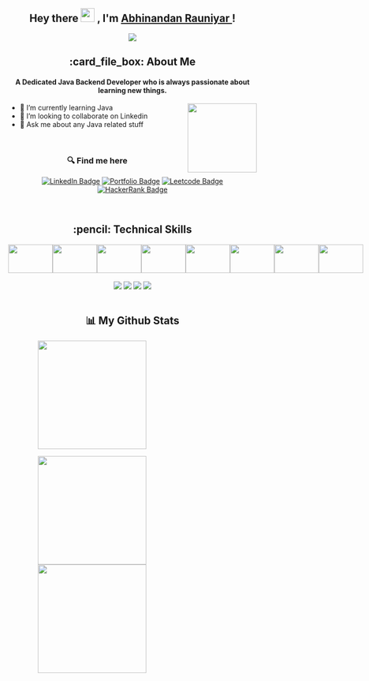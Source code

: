 <h2 align="center">
  Hey there <img src="https://media.giphy.com/media/hvRJCLFzcasrR4ia7z/giphy.gif" width="28"> , I'm <a href="https://rakeshrauniyar12.github.io/" target="_blank" rel="noopener noreferrer">Abhinandan Rauniyar </a>!
</h2>
<p align="center">
  <img src="https://readme-typing-svg.herokuapp.com/?lines=Passionate%20Coder;&center=true&width=500&height=50">
</p>

<h2 align="center"> :card_file_box: About Me</h2>
<h4 align='center'>A Dedicated Java Backend Developer who is always passionate about learning new things.</h4>

<img height="140px" align="right" src="https://r7q6w9z6.rocketcdn.me/career/wp-content/uploads/2021/06/2-46.gif"/>

- 🌱 I’m currently learning Java
- 👯 I’m looking to collaborate on Linkedin
- 💬 Ask me about any Java related stuff
   <br>
<br/>

<h3 align='center' style="margin-right=40px"> 🔍 Find me here </h3>
<div align='center'>

  [![LinkedIn Badge](https://img.shields.io/badge/LinkedIn--informational?style=flat&logo=linkedin&logoColor=blue&color=blue)](https://www.linkedin.com/in/abhinandan-rauniyar-4921a8223/)
  [![Portfolio Badge](https://img.shields.io/badge/Portfolio--informational?style=flat&logo=portfolio&logoColor=white&color=red)](https://rakeshrauniyar12.github.io/)
  [![Leetcode Badge](https://img.shields.io/badge/Leetcode--informational?style=flat&logo=leetcode&logoColor=yellow&color=yellow)](https://leetcode.com/abhirauniyar1/)
  [![HackerRank Badge](https://img.shields.io/badge/HackerRank--green?style=flat&logo=hackerrank&logoColor=white&color=green)](https://www.hackerrank.com/abhirauniyara1)
</div>

<br>

<h2 align='center'> :pencil: Technical Skills</h2>

<div align='center' style="display: flex;">
  <img src="https://tse3.mm.bing.net/th?id=OIP.QlPemi-BGIRmzOSUF3vLkwHaHa&pid=Api&P=0" width=90px height=58px>
   <img src="https://tse2.mm.bing.net/th?id=OIP.JETD1JT_ZtxT5kBHYCuf7QEgDY&pid=Api&P=0" width=90px height=58px>
  <img src="https://tse3.mm.bing.net/th?id=OIP.g-NoHKGXHdzX4QuvESVkfgHaHB&pid=Api&P=0" width=90px height=58px>
  <img src="https://tse2.mm.bing.net/th?id=OIP._Lm_T3scKhVEVFC54gcRxwHaE8&pid=Api&P=0" width=90px height=58px>
  <img src="https://tse4.mm.bing.net/th?id=OIP.4f2ZFbp_VXQcFOJZMfVypQAAAA&pid=Api&P=0https://tse4.mm.bing.net/th?id=OIP.4f2ZFbp_VXQcFOJZMfVypQAAAA&pid=Api&P=0" width=90px height=58px>
  <img src="https://tse3.mm.bing.net/th?id=OIP.QGfW6BSeRs-O6ygR9QitdgHaHa&pid=Api&P=0" width=90px height=58px>
  <img src="https://tse4.mm.bing.net/th?id=OIP.TnaZy2LN9luR1xwoU_whTQHaHQ&pid=Api&P=0" width=90px height=58px>
  <img src="https://tse2.mm.bing.net/th?id=OIP.5gg3afPs5cq_njXovzrDGQAAAA&pid=Api&P=0" width=90px height=58px>
</div>

<br>

<div align='center'>
  <img src="https://img.shields.io/badge/Visual%20Studio%20Code-0078d7.svg?style=for-the-badge&logo=visual-studio-code&logoColor=white" />
  <img src="https://img.shields.io/badge/GitHub-100000?style=for-the-badge&logo=github&logoColor=white" />
  <img src="https://img.shields.io/badge/Heroku-430098?style=for-the-badge&logo=heroku&logoColor=white" />
  <img src="https://img.shields.io/badge/netlify-%23000000.svg?style=for-the-badge&logo=netlify&logoColor=#00C7B7" />
</div>
<br/>

 <h2 align='center'>📊 My Github Stats</h2>
<div style="margin-left:60px;margin-top:20px;">
  <img src = "https://github-readme-streak-stats.herokuapp.com?user=rakeshrauniyar12&theme=dark&hide_border=false" width =220><br>

<img src = "https://github-readme-stats.vercel.app/api?username=rakeshrauniyar12&show_icons=true&theme=dark" width =220><br>
  <img src="https://github-readme-stats.vercel.app/api/top-langs/?username=rakeshrauniyar12&theme=dark" width=220>
</div>


<br/>
